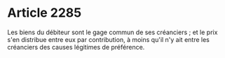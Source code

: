 # Article 2285

Les biens du débiteur sont le gage commun de ses créanciers ; et le prix s'en distribue entre eux par contribution, à moins qu'il n'y ait entre les créanciers des causes légitimes de préférence.
